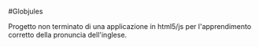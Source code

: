 #Globjules

Progetto non terminato di una applicazione in html5/js per l'apprendimento corretto della pronuncia dell'inglese.
